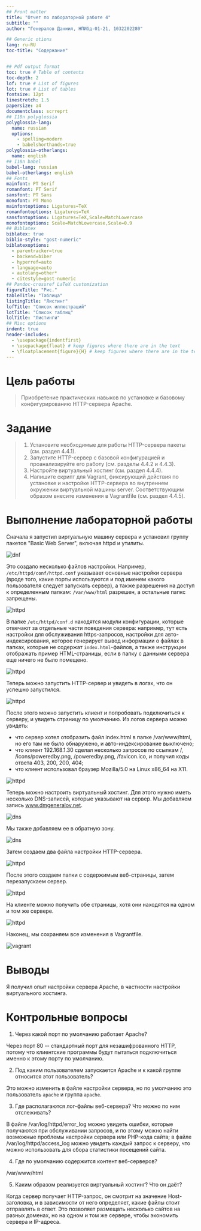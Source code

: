 ```yaml
---
## Front matter
title: "Отчет по лабораторной работе 4"
subtitle: ""
author: "Генералов Даниил, НПИбд-01-21, 1032202280"

## Generic otions
lang: ru-RU
toc-title: "Содержание"


## Pdf output format
toc: true # Table of contents
toc-depth: 2
lof: true # List of figures
lot: true # List of tables
fontsize: 12pt
linestretch: 1.5
papersize: a4
documentclass: scrreprt
## I18n polyglossia
polyglossia-lang:
  name: russian
  options:
	- spelling=modern
	- babelshorthands=true
polyglossia-otherlangs:
  name: english
## I18n babel
babel-lang: russian
babel-otherlangs: english
## Fonts
mainfont: PT Serif
romanfont: PT Serif
sansfont: PT Sans
monofont: PT Mono
mainfontoptions: Ligatures=TeX
romanfontoptions: Ligatures=TeX
sansfontoptions: Ligatures=TeX,Scale=MatchLowercase
monofontoptions: Scale=MatchLowercase,Scale=0.9
## Biblatex
biblatex: true
biblio-style: "gost-numeric"
biblatexoptions:
  - parentracker=true
  - backend=biber
  - hyperref=auto
  - language=auto
  - autolang=other*
  - citestyle=gost-numeric
## Pandoc-crossref LaTeX customization
figureTitle: "Рис."
tableTitle: "Таблица"
listingTitle: "Листинг"
lofTitle: "Список иллюстраций"
lotTitle: "Список таблиц"
lolTitle: "Листинги"
## Misc options
indent: true
header-includes:
  - \usepackage{indentfirst}
  - \usepackage{float} # keep figures where there are in the text
  - \floatplacement{figure}{H} # keep figures where there are in the text
---
```


# Цель работы

> Приобретение практических навыков по установке и базовому конфигурированию HTTP-сервера Apache.

# Задание

> 1. Установите необходимые для работы HTTP-сервера пакеты (см. раздел 4.4.1).
> 2. Запустите HTTP-сервер с базовой конфигурацией и проанализируйте его работу (см. разделы 4.4.2 и 4.4.3).
> 3. Настройте виртуальный хостинг (см. раздел 4.4.4).
> 4. Напишите скрипт для Vagrant, фиксирующий действия по установке и настройке HTTP-сервера во внутреннем окружении виртуальной машины server. Соответствующим образом внесите изменения в Vagrantfile (см. раздел 4.4.5).

# Выполнение лабораторной работы

Сначала я запустил виртуальную машину сервера и установил группу пакетов "Basic Web Server", включая httpd и утилиты.

![dnf](./1.png)

Это создало несколько файлов настройки. Например, `/etc/httpd/conf/httpd.conf` указывает основные настройки сервера (вроде того, какие порты используются и под именем какого пользователя следует запускать сервер), а также разрешения на доступ к определенным папкам: `/var/www/html` разрешен, а остальные папкс запрещены.

![httpd](./2.png)

В папке `/etc/httpd/conf.d` находятся модули конфигурации, которые отвечают за отдельные части поведения сервера:
например, тут есть настройки для обслуживания https-запросов,
настройки для авто-индексирования, которое генерирует вывод информации о файлах в папках, которые не содержат `index.html`-файлов,
а также инструкции отображать пример HTML-страницы, если в папку с данными сервера еще ничего не было помещено.

![httpd](./3.png)

Теперь можно запустить HTTP-сервер и увидеть в логах, что он успешно запустился.

![httpd](./4.png)

После этого можно запустить клиент и попробовать подключиться к серверу, и увидеть страницу по умолчанию.
Из логов сервера можно увидеть:
- что сервер хотел отобразить файл index.html в папке /var/www/html, но его там не было обнаружено, и авто-индексирование выключено;
- что клиент 192.168.1.30 сделал несколько запросов по ссылкам /, /icons/poweredby.png, /poweredby.png, /favicon.ico, и получил коды ответа 403, 200, 200, 404;
- что клиент использовал браузер Mozilla/5.0 на Linux x86_64 на X11.

![httpd](./5.png)

Теперь можно настроить виртуальный хостинг. Для этого нужно иметь несколько DNS-записей, которые указывают на сервер.
Мы добавляем запись www.dmgeneralov.net.

![dns](./6.png)

Мы также добавляем ее в обратную зону.

![dns](./7.png)

Затем создаем два файла настройки HTTP-сервера.

![httpd](./8.png)

После этого создаем папки с содержимым веб-страницы, затем перезапускаем сервер.

![httpd](./9.png)

На клиенте можно получить обе страницы, хотя они находятся на одном и том же сервере.

![httpd](./10.png)

Наконец, мы сохраняем все изменения в Vagrantfile.

![vagrant](./11.png)

# Выводы

Я получил опыт настройки сервера Apache, в частности настройки виртуального хостинга.

# Контрольные вопросы

1. Через какой порт по умолчанию работает Apache?

Через порт 80 -- стандартный порт для незашифрованного HTTP, потому что клиентские программы будут пытаться подключиться именно к этому порту по умолчанию.

2. Под каким пользователем запускается Apache и к какой группе относится этот пользователь?

Это можно изменить в файле настройки сервера, но по умолчанию это пользователь `apache` и группа `apache`.

3. Где располагаются лог-файлы веб-сервера? Что можно по ним отслеживать?

В файле /var/log/httpd/error_log можно увидеть ошибки, которые получаются при обслуживании запросов, и по этому можно найти возможные проблемы настройки сервера или PHP-кода сайта;
в файле /var/log/httpd/access_log можно увидеть каждый запрос к серверу, что можно использовать для сбора статистики посещений сайта.

4. Где по умолчанию содержится контент веб-серверов?

/var/www/html

5. Каким образом реализуется виртуальный хостинг? Что он даёт?

Когда сервер получает HTTP-запрос, он смотрит на значение Host-заголовка, и в зависимости от него определяет, какие файлы стоит отправлять в ответ. Это позволяет размещать несколько сайтов на разных доменах, но на одном и том же сервере, чтобы экономить сервера и IP-адреса.